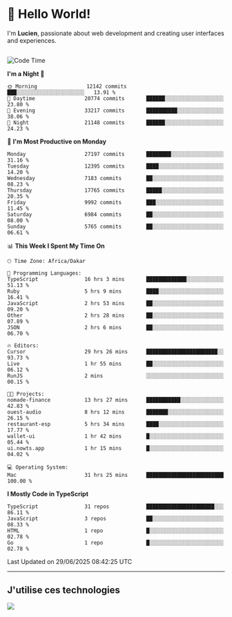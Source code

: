 # 👋 Hello World!

I'm **Lucien**, passionate about web development and creating user interfaces and experiences.

##

<!--START_SECTION:waka-->
![Code Time](http://img.shields.io/badge/Code%20Time-3%2C276%20hrs%2025%20mins-blue)

**I'm a Night 🦉** 

```text
🌞 Morning                12142 commits       ███░░░░░░░░░░░░░░░░░░░░░░   13.91 % 
🌆 Daytime                20774 commits       ██████░░░░░░░░░░░░░░░░░░░   23.80 % 
🌃 Evening                33217 commits       ██████████░░░░░░░░░░░░░░░   38.06 % 
🌙 Night                  21148 commits       ██████░░░░░░░░░░░░░░░░░░░   24.23 % 
```
📅 **I'm Most Productive on Monday** 

```text
Monday                   27197 commits       ████████░░░░░░░░░░░░░░░░░   31.16 % 
Tuesday                  12395 commits       ████░░░░░░░░░░░░░░░░░░░░░   14.20 % 
Wednesday                7183 commits        ██░░░░░░░░░░░░░░░░░░░░░░░   08.23 % 
Thursday                 17765 commits       █████░░░░░░░░░░░░░░░░░░░░   20.35 % 
Friday                   9992 commits        ███░░░░░░░░░░░░░░░░░░░░░░   11.45 % 
Saturday                 6984 commits        ██░░░░░░░░░░░░░░░░░░░░░░░   08.00 % 
Sunday                   5765 commits        ██░░░░░░░░░░░░░░░░░░░░░░░   06.61 % 
```


📊 **This Week I Spent My Time On** 

```text
🕑︎ Time Zone: Africa/Dakar

💬 Programming Languages: 
TypeScript               16 hrs 3 mins       █████████████░░░░░░░░░░░░   51.13 % 
Ruby                     5 hrs 9 mins        ████░░░░░░░░░░░░░░░░░░░░░   16.41 % 
JavaScript               2 hrs 53 mins       ██░░░░░░░░░░░░░░░░░░░░░░░   09.20 % 
Other                    2 hrs 28 mins       ██░░░░░░░░░░░░░░░░░░░░░░░   07.89 % 
JSON                     2 hrs 6 mins        ██░░░░░░░░░░░░░░░░░░░░░░░   06.70 % 

🔥 Editors: 
Cursor                   29 hrs 26 mins      ███████████████████████░░   93.73 % 
Live                     1 hr 55 mins        ██░░░░░░░░░░░░░░░░░░░░░░░   06.12 % 
RunJS                    2 mins              ░░░░░░░░░░░░░░░░░░░░░░░░░   00.15 % 

🐱‍💻 Projects: 
nomade-finance           13 hrs 27 mins      ███████████░░░░░░░░░░░░░░   42.83 % 
ouest-audio              8 hrs 12 mins       ███████░░░░░░░░░░░░░░░░░░   26.15 % 
restaurant-esp           5 hrs 34 mins       ████░░░░░░░░░░░░░░░░░░░░░   17.77 % 
wallet-ui                1 hr 42 mins        █░░░░░░░░░░░░░░░░░░░░░░░░   05.44 % 
ui.nowts.app             1 hr 15 mins        █░░░░░░░░░░░░░░░░░░░░░░░░   04.02 % 

💻 Operating System: 
Mac                      31 hrs 25 mins      █████████████████████████   100.00 % 
```

**I Mostly Code in TypeScript** 

```text
TypeScript               31 repos            ██████████████████████░░░   86.11 % 
JavaScript               3 repos             ██░░░░░░░░░░░░░░░░░░░░░░░   08.33 % 
HTML                     1 repo              █░░░░░░░░░░░░░░░░░░░░░░░░   02.78 % 
Go                       1 repo              █░░░░░░░░░░░░░░░░░░░░░░░░   02.78 % 
```




 Last Updated on 29/06/2025 08:42:25 UTC
<!--END_SECTION:waka-->
---

## J'utilise ces technologies

<p align="left">
  <a href="https://skillicons.dev">
    <img src="https://skillicons.dev/icons?i=ts,js,go,ruby,css,scss,tailwind,react,vite,nextjs,docker,figma,ableton" />
  </a>
</p>

